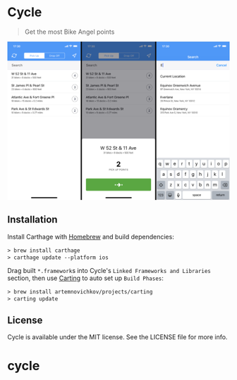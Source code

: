 # Cycle

> Get the most Bike Angel points

![screenshot](screenshot.png)

## Installation

Install Carthage with [Homebrew](https://brew.sh/) and build dependencies:

```shell
> brew install carthage
> carthage update --platform ios
```

Drag built `*.framework`s into Cycle's `Linked Frameworks and Libraries` section, then use [Carting](https://github.com/artemnovichkov/Carting) to auto set up `Build Phases`:

```shell
> brew install artemnovichkov/projects/carting
> carting update
```

## License

Cycle is available under the MIT license. See the LICENSE file for more info.
# cycle
